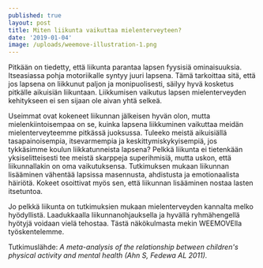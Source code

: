 ```yaml
---
published: true
layout: post
title: Miten liikunta vaikuttaa mielenterveyteen?
date: '2019-01-04'
image: /uploads/weemove-illustration-1.png
---
```




Pitkään on tiedetty, että liikunta parantaa lapsen fyysisiä ominaisuuksia. Itseasiassa pohja
motoriikalle syntyy juuri lapsena. Tämä tarkoittaa sitä, että jos lapsena on liikkunut paljon ja
monipuolisesti, säilyy hyvä kosketus pitkälle aikuisiän liikuntaan. Liikkumisen vaikutus lapsen
mielenterveyden kehitykseen ei sen sijaan ole aivan yhtä selkeä.

Useimmat ovat kokeneet liikunnan jälkeisen hyvän olon, mutta mielenkiintoisempaa on se, kuinka
lapsena liikkuminen vaikuttaa meidän mielenterveyteemme pitkässä juoksussa. Tuleeko meistä
aikuisiällä tasapainoisempia, itsevarmempia ja keskittymiskykyisempiä, jos tykkäsimme koulun
liikkatunneista lapsena? Pelkkä liikunta ei tietenkään yksiselitteisesti tee meistä skarppeja
superihmisiä, mutta uskon, että liikunnallakin on oma vaikutuksensa.
Tutkimuksen mukaan liikunnan lisääminen vähentää lapsissa masennusta, ahdistusta ja
emotionaalista häiriötä. Kokeet osoittivat myös sen, että liikunnan lisääminen nostaa lasten
itsetuntoa.

Jo pelkkä liikunta on tutkimuksien mukaan mielenterveyden kannalta melko hyödyllistä.
Laadukkaalla liikunnanohjauksella ja hyvällä ryhmähengellä hyötyjä voidaan vielä tehostaa. Tästä
näkökulmasta mekin WEEMOVElla työskentelemme.

Tutkimuslähde: _A meta-analysis of the relationship between children's physical activity and mental
health (Ahn S, Fedewa AL 2011)._
